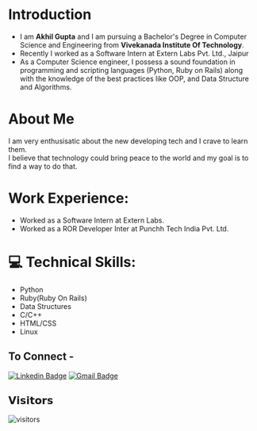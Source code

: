 # Introduction &nbsp;
- I am **Akhil Gupta** and I am pursuing a Bachelor's Degree in Computer Science and Engineering from  <b>Vivekanada Institute Of Technology</b>.
- Recently  I worked as a  Software Intern at Extern Labs Pvt. Ltd., Jaipur
- As a Computer Science engineer, I possess a sound  foundation in programming and scripting languages (Python, Ruby on Rails) along with the knowledge of the best practices like OOP, and Data Structure and Algorithms.

# About Me

I am very enthusisatic about the new developing tech and I crave to learn them.<br>
I believe that technology could bring peace to the world and my goal is to find a way to do that.<br> 

# Work Experience:
- Worked as a Software Intern at Extern Labs.
- Worked as a ROR Developer Inter at Punchh Tech India Pvt. Ltd.


# 💻 Technical Skills:
- Python
- Ruby(Ruby On Rails)
- Data Structures
- C/C++
- HTML/CSS
- Linux

## To Connect -

[![Linkedin Badge](https://img.shields.io/badge/-cseakhilgupta-blue?style=flat-square&logo=Linkedin&logoColor=white&link=https://www.linkedin.com/in/cseakhilgupta/)](https://www.linkedin.com/in/cseakhilgupta/) 
[![Gmail Badge](https://img.shields.io/badge/-cse.akhil002@gmail.com-c14438?style=flat-square&logo=Gmail&logoColor=white&link=mailto:cse.akhil002@gmail.com)](mailto:cse.akhil002@gmail.com)

## 𝗩𝗶𝘀𝗶𝘁𝗼𝗿𝘀

![visitors](https://komarev.com/ghpvc/?username=gptakhil)
<br><br>

<!-- ⭐ From [Akhil Gupta](https://github.com/gptakhil) -->
